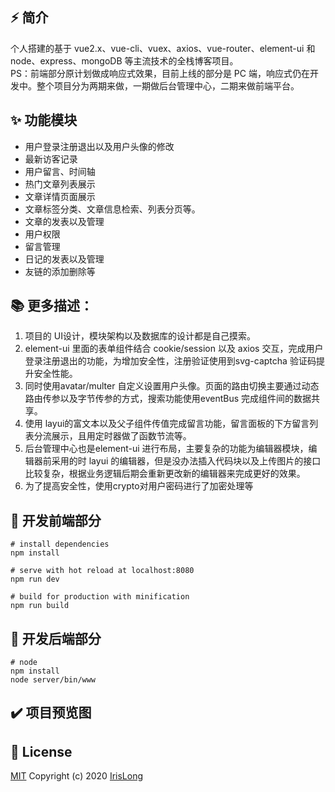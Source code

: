 ## ⚡ 简介

个人搭建的基于 vue2.x、vue-cli、vuex、axios、vue-router、element-ui 和 node、express、mongoDB 等主流技术的全栈博客项目。</br>
PS：前端部分原计划做成响应式效果，目前上线的部分是 PC 端，响应式仍在开发中。整个项目分为两期来做，一期做后台管理中心，二期来做前端平台。

## ✨ 功能模块

- 用户登录注册退出以及用户头像的修改
- 最新访客记录
- 用户留言、时间轴
- 热门文章列表展示
- 文章详情页面展示
- 文章标签分类、文章信息检索、列表分页等。
- 文章的发表以及管理
- 用户权限
- 留言管理
- 日记的发表以及管理
- 友链的添加删除等

## 📚 更多描述：

1. 项目的 UI设计，模块架构以及数据库的设计都是自己摸索。
2. element-ui 里面的表单组件结合 cookie/session 以及 axios 交互，完成用户登录注册退出的功能，为增加安全性，注册验证使用到svg-captcha 验证码提升安全性能。
3. 同时使用avatar/multer 自定义设置用户头像。页面的路由切换主要通过动态路由传参以及字节传参的方式，搜索功能使用eventBus 完成组件间的数据共享。
4. 使用 layui的富文本以及父子组件传值完成留言功能，留言面板的下方留言列表分流展示，且用定时器做了函数节流等。
5. 后台管理中心也是element-ui 进行布局，主要复杂的功能为编辑器模块，编辑器前采用的时 layui 的编辑器，但是没办法插入代码块以及上传图片的接口比较复杂，根据业务逻辑后期会重新更改新的编辑器来完成更好的效果。
6. 为了提高安全性，使用crypto对用户密码进行了加密处理等

## 🚀 开发前端部分

```
# install dependencies
npm install

# serve with hot reload at localhost:8080
npm run dev

# build for production with minification
npm run build
```

## 🚀 开发后端部分

```
# node
npm install
node server/bin/www
```

## ✔️ 项目预览图


## 📄 License

[MIT](./LICENSE)
Copyright (c) 2020 [IrisLong](https://github.com/5Iris5)
